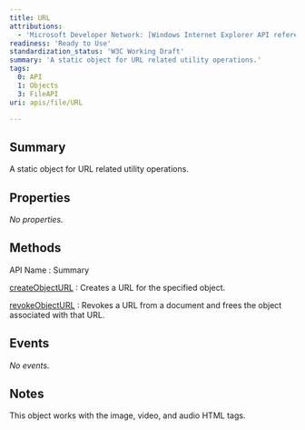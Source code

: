 ```yaml
---
title: URL
attributions:
  - 'Microsoft Developer Network: [Windows Internet Explorer API reference Article](http://msdn.microsoft.com/en-us/library/ie/hh828809%28v=vs.85%29.aspx)'
readiness: 'Ready to Use'
standardization_status: 'W3C Working Draft'
summary: 'A static object for URL related utility operations.'
tags:
  0: API
  1: Objects
  3: FileAPI
uri: apis/file/URL

---
```

## Summary

A static object for URL related utility operations.

## Properties

*No properties.*

## Methods

API Name
:   Summary

[createObjectURL](/apis/file/URL/createObjectURL)
:   Creates a URL for the specified object.

[revokeObjectURL](/apis/file/URL/revokeObjectURL)
:   Revokes a URL from a document and frees the object associated with that URL.

## Events

*No events.*

## Notes

This object works with the image, video, and audio HTML tags.
